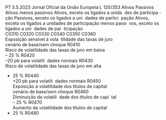 PT  5.5.2023 Jornal Oficial da União Europeia L 120/353
 Ativos  Passivos  Ativos menos 
passivos  Ativos, exceto os 
ligados a unida ­
des de participa ­
ção  Passivos, exceto 
os ligados a uni ­
dades de partici ­
pação  Ativos, exceto 
os ligados a 
unidades de 
participação 
menos passi ­
vos, exceto os 
ligados a uni ­
dades de par ­
ticipação  
C0310  C0320  C0330  C0340  C0350  C0360  
Exposição sensível à vola ­
tilidade das taxas de juro  
cenário de base/sem 
choque  R0410  
Risco de volatilidade das 
taxas de juro em baixa  
– 25 %  R0420  
–20 pb para volatili ­
dades normais  R0430  
Risco de volatilidade das 
taxas de juro em alta  
+ 25 %  R0440  
+20 pb para volatili ­
dades normais  R0450  
Exposição à volatilidade 
dos títulos de capital  
cenário de base/sem 
choque  R0460  
Diminuição da volatili ­
dade dos títulos de capi ­
tal  
– 25 %  R0470  
Aumento da volatilidade 
dos títulos de capital  
+ 25 %  R0480